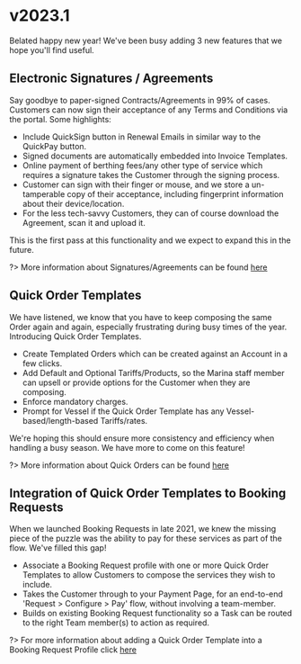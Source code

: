 # v2023.1 #

Belated happy new year!  We've been busy adding 3 new features that we hope you'll find useful.

## Electronic Signatures / Agreements ##

Say goodbye to paper-signed Contracts/Agreements in 99% of cases.  Customers can now sign their acceptance of any Terms and Conditions via the portal.  Some highlights:

- Include QuickSign button in Renewal Emails in similar way to the QuickPay button.
- Signed documents are automatically embedded into Invoice Templates.
- Online payment of berthing fees/any other type of service which requires a signature takes the Customer through the signing process.
- Customer can sign with their finger or mouse, and we store a un-tamperable copy of their acceptance, including fingerprint information about their device/location.
- For the less tech-savvy Customers, they can of course download the Agreement, scan it and upload it.

This is the first pass at this functionality and we expect to expand this in the future.

?> More information about Signatures/Agreements can be found [here](Agreements/Agreements.md)

## Quick Order Templates ##

We have listened, we know that you have to keep composing the same Order again and again, especially frustrating during busy times of the year.  Introducing Quick Order Templates.

- Create Templated Orders which can be created against an Account in a few clicks.
- Add Default and Optional Tariffs/Products, so the Marina staff member can upsell or provide options for the Customer when they are composing.
- Enforce mandatory charges.
- Prompt for Vessel if the Quick Order Template has any Vessel-based/length-based Tariffs/rates.

We're hoping this should ensure more consistency and efficiency when handling a busy season.  We have more to come on this feature!

?> More information about Quick Orders can be found [here](QuickOrders/CreatingQuickOrders.md)

## Integration of Quick Order Templates to Booking Requests ##

When we launched Booking Requests in late 2021, we knew the missing piece of the puzzle was the ability to pay for these services as part of the flow.  We've filled this gap!

- Associate a Booking Request profile with one or more Quick Order Templates to allow Customers to compose the services they wish to include.
- Takes the Customer through to your Payment Page, for an end-to-end 'Request > Configure > Pay' flow, without involving a team-member.
- Builds on existing Booking Request functionality so a Task can be routed to the right Team member(s) to action as required.

?> For more information about adding a Quick Order Template into a Booking Request Profile click [here](BookingRequests/CreatingProfile.md)
